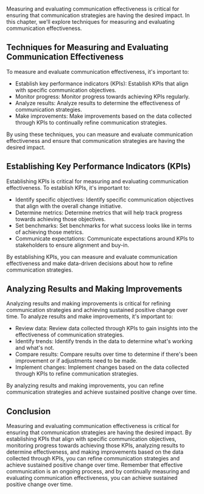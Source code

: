 
Measuring and evaluating communication effectiveness is critical for ensuring that communication strategies are having the desired impact. In this chapter, we'll explore techniques for measuring and evaluating communication effectiveness.

Techniques for Measuring and Evaluating Communication Effectiveness
-------------------------------------------------------------------

To measure and evaluate communication effectiveness, it's important to:

* Establish key performance indicators (KPIs): Establish KPIs that align with specific communication objectives.
* Monitor progress: Monitor progress towards achieving KPIs regularly.
* Analyze results: Analyze results to determine the effectiveness of communication strategies.
* Make improvements: Make improvements based on the data collected through KPIs to continually refine communication strategies.

By using these techniques, you can measure and evaluate communication effectiveness and ensure that communication strategies are having the desired impact.

Establishing Key Performance Indicators (KPIs)
----------------------------------------------

Establishing KPIs is critical for measuring and evaluating communication effectiveness. To establish KPIs, it's important to:

* Identify specific objectives: Identify specific communication objectives that align with the overall change initiative.
* Determine metrics: Determine metrics that will help track progress towards achieving those objectives.
* Set benchmarks: Set benchmarks for what success looks like in terms of achieving those metrics.
* Communicate expectations: Communicate expectations around KPIs to stakeholders to ensure alignment and buy-in.

By establishing KPIs, you can measure and evaluate communication effectiveness and make data-driven decisions about how to refine communication strategies.

Analyzing Results and Making Improvements
-----------------------------------------

Analyzing results and making improvements is critical for refining communication strategies and achieving sustained positive change over time. To analyze results and make improvements, it's important to:

* Review data: Review data collected through KPIs to gain insights into the effectiveness of communication strategies.
* Identify trends: Identify trends in the data to determine what's working and what's not.
* Compare results: Compare results over time to determine if there's been improvement or if adjustments need to be made.
* Implement changes: Implement changes based on the data collected through KPIs to refine communication strategies.

By analyzing results and making improvements, you can refine communication strategies and achieve sustained positive change over time.

Conclusion
----------

Measuring and evaluating communication effectiveness is critical for ensuring that communication strategies are having the desired impact. By establishing KPIs that align with specific communication objectives, monitoring progress towards achieving those KPIs, analyzing results to determine effectiveness, and making improvements based on the data collected through KPIs, you can refine communication strategies and achieve sustained positive change over time. Remember that effective communication is an ongoing process, and by continually measuring and evaluating communication effectiveness, you can achieve sustained positive change over time.
